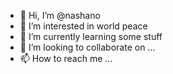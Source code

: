 - 👋 Hi, I’m @nashano
- 👀 I’m interested in world peace
- 🌱 I’m currently learning some stuff
- 💞️ I’m looking to collaborate on ...
- 📫 How to reach me ...

<!---
nashano/nashano is a ✨ special ✨ repository because its `README.md` (this file) appears on your GitHub profile.
You can click the Preview link to take a look at your changes.
--->
